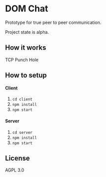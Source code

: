 
# DOM Chat

Prototype for true peer to peer communication.

Project state is alpha.

## How it works

TCP Punch Hole

## How to setup

#### Client

1. `cd client`
2. `npm install`
3. `npm start`

#### Server

1. `cd server`
2. `npm install`
3. `npm start`

## License

AGPL 3.0